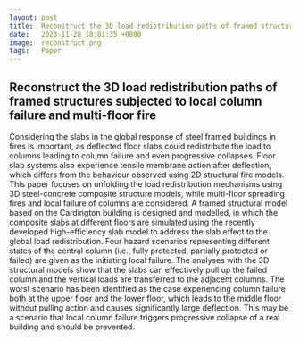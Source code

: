 ```yaml
---
layout: post
title:  Reconstruct the 3D load redistribution paths of framed structures subjected to local column failure and multi-floor fire
date:   2023-11-28 18:01:35 +0800
image:  reconstruct.png
tags:   Paper
---
```

## Reconstruct the 3D load redistribution paths of framed structures subjected to local column failure and multi-floor fire
Considering the slabs in the global response of steel framed buildings in fires is important, as deflected floor slabs could redistribute the load to columns leading to column failure and even progressive collapses. Floor slab systems also experience tensile membrane action after deflection, which differs from the behaviour observed using 2D structural fire models. This paper focuses on unfolding the load redistribution mechanisms using 3D steel-concrete composite structure models, while multi-floor spreading fires and local failure of columns are considered. A framed structural model based on the Cardington building is designed and modelled, in which the composite slabs at different floors are simulated using the recently developed high-efficiency slab model to address the slab effect to the global load redistribution. Four hazard scenarios representing different states of the central column (i.e., fully protected, partially protected or failed) are given as the initiating local failure. The analyses with the 3D structural models show that the slabs can effectively pull up the failed column and the vertical loads are transferred to the adjacent columns. The worst scenario has been identified as the case experiencing column failure both at the upper floor and the lower floor, which leads to the middle floor without pulling action and causes significantly large deflection.  This may be a scenario that local column failure triggers progressive collapse of a real building and should be prevented.